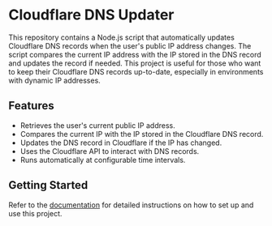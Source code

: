 # Cloudflare DNS Updater

This repository contains a Node.js script that automatically updates Cloudflare DNS records when the user's public IP address changes. The script compares the current IP address with the IP stored in the DNS record and updates the record if needed. This project is useful for those who want to keep their Cloudflare DNS records up-to-date, especially in environments with dynamic IP addresses.

## Features

- Retrieves the user's current public IP address.
- Compares the current IP with the IP stored in the Cloudflare DNS record.
- Updates the DNS record in Cloudflare if the IP has changed.
- Uses the Cloudflare API to interact with DNS records.
- Runs automatically at configurable time intervals.

## Getting Started

Refer to the [documentation](./DOCUMENTATION.md) for detailed instructions on how to set up and use this project.